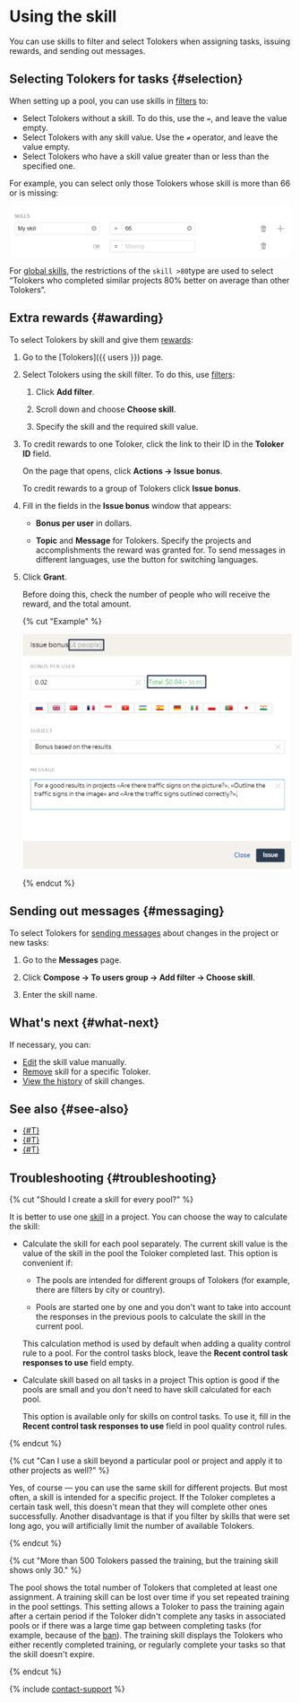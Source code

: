 # Using the skill

You can use skills to filter and select Tolokers when assigning tasks, issuing rewards, and sending out messages.

## Selecting Tolokers for tasks {#selection}

When setting up a pool, you can use skills in [filters](filters.md) to:

- Select Tolokers without a skill. To do this, use the `=`, and leave the value empty.
- Select Tolokers with any skill value. Use the `≠` operator, and leave the value empty.
- Select Tolokers who have a skill value greater than or less than the specified one.

For example, you can select only those Tolokers whose skill is more than 66 or is missing:

![](../_images/other/qcr-control_example_filter.png)

For [global skills](nav-cross-project.md), the restrictions of the `skill >80`type are used to select “Tolokers who completed similar projects 80% better on average than other Tolokers”.

## Extra rewards {#awarding}

To select Tolokers by skill and give them [rewards](../../glossary.md#reward):

1. Go to the [Tolokers]({{ users }}) page.

1. Select Tolokers using the skill filter. To do this, use [filters](../../glossary.md#filters):

    1. Click **Add filter**.

    1. Scroll down and choose **Choose skill**.

    1. Specify the skill and the required skill value.

1. To credit rewards to one Toloker, click the link to their ID in the **Toloker ID** field.

    On the page that opens, click **Actions → Issue bonus**.

    To credit rewards to a group of Tolokers click **Issue bonus**.

1. Fill in the fields in the **Issue bonus** window that appears:

    - **Bonus per user** in dollars.

    - **Topic** and **Message** for Tolokers. Specify the projects and accomplishments the reward was granted for. To send messages in different languages, use the button for switching languages.

1. Click **Grant**.

    Before doing this, check the number of people who will receive the reward, and the total amount.

    {% cut "Example" %}

    ![](../_images/bonus/bonus-group-performers-1.png)

    {% endcut %}

## Sending out messages {#messaging}

To select Tolokers for [sending messages](qa-assign.md) about changes in the project or new tasks:

1. Go to the **Messages** page.

1. Click **Compose → To users group → Add filter → Choose skill**.

1. Enter the skill name.

## What's next {#what-next}

If necessary, you can:

- [Edit](nav-edit.md) the skill value manually.
- [Remove](nav-delete.md) skill for a specific Toloker.
- [View the history](nav-history.md) of skill changes.

## See also {#see-also}

- [{#T}](nav-create.md)
- [{#T}](nav-assign.md)
- [{#T}](filters.md)

## Troubleshooting {#troubleshooting}

{% cut "Should I create a skill for every pool?" %}

It is better to use one [skill](../../glossary.md#skill) in a project. You can choose the way to calculate the skill:

- Calculate the skill for each pool separately. The current skill value is the value of the skill in the pool the Toloker completed last. This option is convenient if:

    - The pools are intended for different groups of Tolokers (for example, there are filters by city or country).

    - Pools are started one by one and you don't want to take into account the responses in the previous pools to calculate the skill in the current pool.

    This calculation method is used by default when adding a quality control rule to a pool. For the control tasks block, leave the **Recent control task responses to use** field empty.

- Calculate skill based on all tasks in a project This option is good if the pools are small and you don't need to have skill calculated for each pool.

    This option is available only for skills on control tasks. To use it, fill in the **Recent control task responses to use** field in pool quality control rules.

{% endcut %}

{% cut "Can I use a skill beyond a particular pool or project and apply it to other projects as well?" %}

Yes, of course — you can use the same skill for different projects. But most often, a skill is intended for a specific project. If the Toloker completes a certain task well, this doesn't mean that they will complete other ones successfully. Another disadvantage is that if you filter by skills that were set long ago, you will artificially limit the number of available Tolokers.

{% endcut %}

{% cut "More than 500 Tolokers passed the training, but the training skill shows only 30." %}

The pool shows the total number of Tolokers that completed at least one assignment. A training skill can be lost over time if you set repeated training in the pool settings. This setting allows a Toloker to pass the training again after a certain period if the Toloker didn't complete any tasks in associated pools or if there was a large time gap between completing tasks (for example, because of the [ban](../../glossary.md#banning-tolokers)). The training skill displays the Tolokers who either recently completed training, or regularly complete your tasks so that the skill doesn't expire.

{% endcut %}

{% include [contact-support](../_includes/contact-support.md) %}